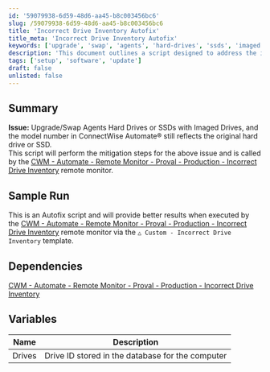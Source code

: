 ```yaml
---
id: '59079938-6d59-48d6-aa45-b8c003456bc6'
slug: /59079938-6d59-48d6-aa45-b8c003456bc6
title: 'Incorrect Drive Inventory Autofix'
title_meta: 'Incorrect Drive Inventory Autofix'
keywords: ['upgrade', 'swap', 'agents', 'hard-drives', 'ssds', 'imaged', 'inventory']
description: 'This document outlines a script designed to address the issue of incorrect drive inventory in ConnectWise Automate when upgrading or swapping agents’ hard drives or SSDs. The script is intended to be executed through a specific remote monitor template for optimal results.'
tags: ['setup', 'software', 'update']
draft: false
unlisted: false
---
```


## Summary

**Issue:** Upgrade/Swap Agents Hard Drives or SSDs with Imaged Drives, and the model number in ConnectWise Automate® still reflects the original hard drive or SSD.  
This script will perform the mitigation steps for the above issue and is called by the [CWM - Automate - Remote Monitor - Proval - Production - Incorrect Drive Inventory](/docs/97e53493-0cd3-4b69-91b1-1e3f70111f5f) remote monitor.

## Sample Run

This is an Autofix script and will provide better results when executed by the [CWM - Automate - Remote Monitor - Proval - Production - Incorrect Drive Inventory](/docs/97e53493-0cd3-4b69-91b1-1e3f70111f5f) remote monitor via the `△ Custom - Incorrect Drive Inventory` template.

## Dependencies

[CWM - Automate - Remote Monitor - Proval - Production - Incorrect Drive Inventory](/docs/97e53493-0cd3-4b69-91b1-1e3f70111f5f)

## Variables

| Name   | Description                                        |
|--------|----------------------------------------------------|
| Drives | Drive ID stored in the database for the computer   |



